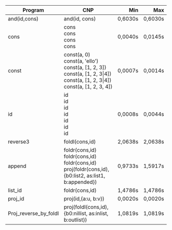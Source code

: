 Program | CNP | Min | Max
--- | --- | ---: | ---:
and(id,cons) | and(id, cons) | 0,6030s | 0,6030s
cons | cons<br/>cons<br/>cons<br/>cons | 0,0040s | 0,0145s
const | const(a, 0)<br/>const(a, 'ello')<br/>const(a, [1, 2, 3])<br/>const(a, [1, 2, 3\|4])<br/>const(a, [1, 2, 3\|4])<br/>const(a, [1, 2, 3, 4]) | 0,0007s | 0,0014s
id | id<br/>id<br/>id<br/>id<br/>id<br/>id<br/>id | 0,0008s | 0,0044s
reverse3 | foldl(cons,id) | 2,0638s | 2,0638s
append | foldr(cons,id)<br/>foldr(cons,id)<br/>foldr(cons,id)<br/>proj(foldr(cons,id),{b0:list2, as:list1, b:appended}) | 0,9733s | 1,5917s
list_id | foldr(cons,id) | 1,4786s | 1,4786s
proj_id | proj(id,{a:u, b:v}) | 0,0020s | 0,0020s
Proj_reverse_by_foldl | proj(foldl(cons,id),{b0:nillist, as:inlist, b:outlist}) | 1,0819s | 1,0819s
